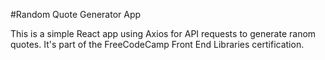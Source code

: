 #Random Quote Generator App

This is a simple React app using Axios for API requests to generate ranom quotes. It's part of the FreeCodeCamp Front End Libraries certification.
